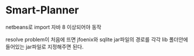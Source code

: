 # Smart-Planner

netbeans로 import
자바 8 이상되어야 동작

resolve problem이 처음에 뜨면 jfoenix와 sqlite jar파일의 경로를 각각 lib 폴더안에 들어있는 jar파일로 지정해주면 된다.
